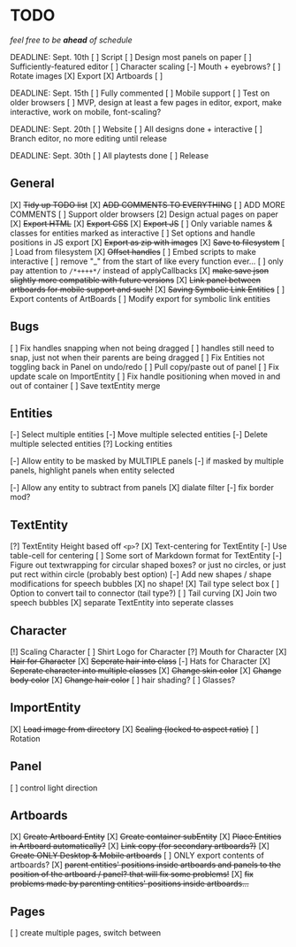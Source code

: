 

# TODO

_feel free to be **ahead** of schedule_

DEADLINE: Sept. 10th
[ ] Script
[ ] Design most panels on paper
[ ] Sufficiently-featured editor
    [ ] Character scaling
    [-] Mouth + eyebrows?
    [ ] Rotate images
    [X] Export
    [X] Artboards
[ ] 

DEADLINE: Sept. 15th
[ ] Fully commented
[ ] Mobile support
[ ] Test on older browsers
[ ] MVP, design at least a few pages in editor, export, make interactive, work on mobile, font-scaling?

DEADLINE: Sept. 20th
[ ] Website
[ ] All designs done + interactive
[ ] Branch editor, no more editing until release

DEADLINE: Sept. 30th
[ ] All playtests done
[ ] Release

## General

[X] ~~Tidy up TODO list~~
[X] ~~ADD COMMENTS TO EVERYTHING~~
[ ] ADD MORE COMMENTS
[ ] Support older browsers
[2] Design actual pages on paper
[X] ~~Export HTML~~
[X] ~~Export CSS~~
[X] ~~Export JS~~
[ ] Only variable names & classes for entities marked as interactive
[ ] Set options and handle positions in JS export
[X] ~~Export as zip with images~~
[X] ~~Save to filesystem~~
[ ] Load from filesystem
[X] ~~Offset handles~~
[ ] Embed scripts to make interactive
[ ] remove "_" from the start of like every function ever...
[ ] only pay attention to `/*++++*/` instead of applyCallbacks
[X] ~~make save json slightly more compatible with future versions~~
[X] ~~Link panel between artboards for mobile support and such!~~
[X] ~~Saving Symbolic Link Entities~~
[ ] Export contents of ArtBoards
[ ] Modify export for symbolic link entities

## Bugs

[ ] Fix handles snapping when not being dragged
    [ ] handles still need to snap, just not when their parents are being dragged
[ ] Fix Entities not toggling back in Panel on undo/redo
[ ] Pull copy/paste out of panel
[ ] Fix update scale on ImportEntity
[ ] Fix handle positioning when moved in and out of container
[ ] Save textEntity merge

## Entities
[-] Select multiple entities
[-] Move multiple selected entities
[-] Delete multiple selected entities
[?] Locking entities

[-] Allow entity to be masked by MULTIPLE panels
[-] if masked by multiple panels, highlight panels when entity selected

[-] Allow any entity to subtract from panels
    [X] dialate filter
    [-] fix border mod?

## TextEntity
[?] TextEntity Height based off `<p>`?
[X] Text-centering for TextEntity
[-] Use table-cell for centering
[ ] Some sort of Markdown format for TextEntity
[-] Figure out textwrapping for circular shaped boxes? or just no circles, or just put rect within circle (probably best option)
[-] Add new shapes / shape modifications for speech bubbles
    [X] no shape!
[X] Tail type select box
    [ ] Option to convert tail to connector (tail type?)
[ ] Tail curving
[X] Join two speech bubbles
[X] separate TextEntity into seperate classes


## Character
[!] Scaling Character
[ ] Shirt Logo for Character
[?] Mouth for Character
[X] ~~Hair for Character~~
[X] ~~Seperate hair into class~~
[-] Hats for Character
[X] ~~Seperate character into multiple classes~~
[X] ~~Change skin color~~
[X] ~~Change body color~~
[X] ~~Change hair color~~
[ ] hair shading?
[ ] Glasses?

## ImportEntity
[X] ~~Load image from directory~~
[X] ~~Scaling (locked to aspect ratio)~~
[ ] Rotation

## Panel
[ ] control light direction

## Artboards
[X] ~~Create Artboard Entity~~
[X] ~~Create container subEntity~~
[X] ~~Place Entities in Artboard automatically?~~
[X] ~~Link copy (for secondary artboards?)~~
[X] ~~Create ONLY Desktop & Mobile artboards~~
[ ] ONLY export contents of artboards?
[X] ~~parent entities' positions inside artboards and panels to the position of the artboard / panel? that will fix some problems!~~
[X] ~~fix problems made by parenting entities' positions inside artboards...~~

## Pages
[ ] create multiple pages, switch between


